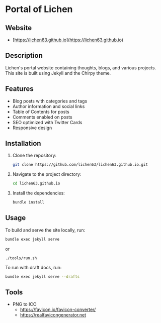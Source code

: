 # Portal of Lichen

## Website

- [https://lichen63.github.io](https://lichen63.github.io)

## Description

Lichen's portal website containing thoughts, blogs, and various projects. This site is built using Jekyll and the Chirpy theme.

## Features

- Blog posts with categories and tags
- Author information and social links
- Table of Contents for posts
- Comments enabled on posts
- SEO optimized with Twitter Cards
- Responsive design

## Installation

1. Clone the repository:

    ```sh
    git clone https://github.com/lichen63/lichen63.github.io.git
    ```

2. Navigate to the project directory:

    ```sh
    cd lichen63.github.io
    ```

3. Install the dependencies:

    ```sh
    bundle install
    ```

## Usage

To build and serve the site locally, run:

```sh
bundle exec jekyll serve
```
or 
```
./tools/run.sh
```

To run with draft docs, run:
```sh
bundle exec jekyll serve --drafts
```

## Tools

- PNG to ICO
  - https://favicon.io/favicon-converter/
  - https://realfavicongenerator.net